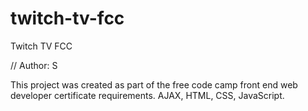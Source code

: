 # twitch-tv-fcc
Twitch TV FCC

// Author: S

This project was created as part of the free code camp front end web developer certificate requirements. AJAX, HTML, CSS, JavaScript.
